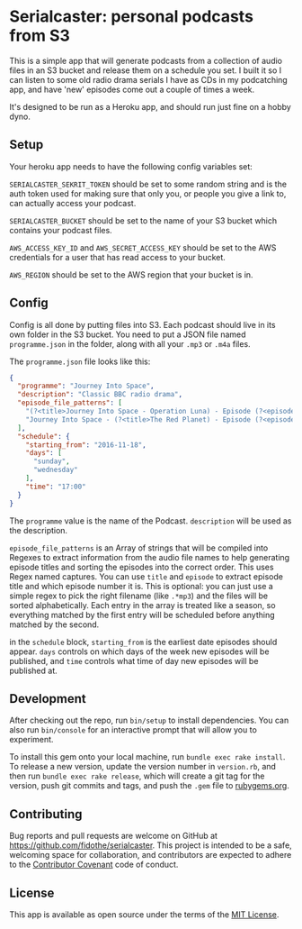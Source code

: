 # Serialcaster: personal podcasts from S3

This is a simple app that will generate podcasts from a collection of audio files in an S3 bucket and release them on a schedule you set. I built it so I can listen to some old radio drama serials I have as CDs in my podcatching app, and have 'new' episodes come out a couple of times a week.

It's designed to be run as a Heroku app, and should run just fine on a hobby dyno.

## Setup

Your heroku app needs to have the following config variables set:

`SERIALCASTER_SEKRIT_TOKEN` should be set to some random string and is the auth token used for making sure that only you, or people you give a link to, can actually access your podcast.

`SERIALCASTER_BUCKET` should be set to the name of your S3 bucket which contains your podcast files.

`AWS_ACCESS_KEY_ID` and `AWS_SECRET_ACCESS_KEY` should be set to the AWS credentials for a user that has read access to your bucket.

`AWS_REGION` should be set to the AWS region that your bucket is in.

## Config

Config is all done by putting files into S3. Each podcast should live in its own folder in the S3 bucket. You need to put a JSON file named `programme.json` in the folder, along with all your `.mp3` or `.m4a` files.

The `programme.json` file looks like this:

```json
{
  "programme": "Journey Into Space",
  "description": "Classic BBC radio drama",
  "episode_file_patterns": [
    "(?<title>Journey Into Space - Operation Luna) - Episode (?<episode>[0-9]+)",
    "Journey Into Space - (?<title>The Red Planet) - Episode (?<episode>[0-9]+)"
  ],
  "schedule": {
    "starting_from": "2016-11-18",
    "days": [
      "sunday",
      "wednesday"
    ],
    "time": "17:00"
  }
}
```

The `programme` value is the name of the Podcast. `description` will be used as the description.

`episode_file_patterns` is an Array of strings that will be compiled into Regexes to extract information from the audio file names to help generating episode titles and sorting the episodes into the correct order. This uses Regex named captures. You can use `title` and `episode` to extract episode title and which episode number it is. This is optional: you can just use a simple regex to pick the right filename (like `.*mp3`) and the files will be sorted alphabetically. Each entry in the array is treated like a season, so everything matched by the first entry will be scheduled before anything matched by the second.

in the `schedule` block, `starting_from` is the earliest date episodes should appear. `days` controls on which days of the week new episodes will be published, and `time` controls what time of day new episodes will be published at.

## Development

After checking out the repo, run `bin/setup` to install dependencies. You can also run `bin/console` for an interactive prompt that will allow you to experiment.

To install this gem onto your local machine, run `bundle exec rake install`. To release a new version, update the version number in `version.rb`, and then run `bundle exec rake release`, which will create a git tag for the version, push git commits and tags, and push the `.gem` file to [rubygems.org](https://rubygems.org).

## Contributing

Bug reports and pull requests are welcome on GitHub at https://github.com/fidothe/serialcaster. This project is intended to be a safe, welcoming space for collaboration, and contributors are expected to adhere to the [Contributor Covenant](http://contributor-covenant.org) code of conduct.


## License

This app is available as open source under the terms of the [MIT License](http://opensource.org/licenses/MIT).


